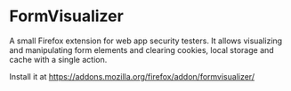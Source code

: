 # FormVisualizer
A small Firefox extension for web app security testers. It allows visualizing and manipulating form elements and clearing cookies, local storage and cache with a single action.

Install it at https://addons.mozilla.org/firefox/addon/formvisualizer/
